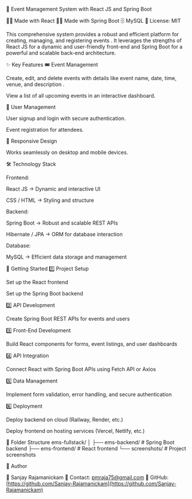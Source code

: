 🎉 Event Management System with React JS and Spring Boot

👨‍💻 Made with React
👨‍💻 Made with Spring Boot
🗄️ MySQL
📜 License: MIT

This comprehensive system provides a robust and efficient platform for creating, managing, and registering events .
It leverages the strengths of React JS for a dynamic and user-friendly front-end and Spring Boot for a powerful and scalable back-end architecture.

✨ Key Features
🎟️ Event Management

Create, edit, and delete events with details like event name, date, time, venue, and description .

View a list of all upcoming events in an interactive dashboard.

👤 User Management

User signup and login with secure authentication.

Event registration for attendees.

📱 Responsive Design

Works seamlessly on desktop and mobile devices.

🛠 Technology Stack

Frontend:

React JS → Dynamic and interactive UI

CSS / HTML → Styling and structure

Backend:

Spring Boot → Robust and scalable REST APIs

Hibernate / JPA → ORM for database interaction

Database:

MySQL → Efficient data storage and management

🚀 Getting Started
1️⃣ Project Setup

Set up the React frontend

Set up the Spring Boot backend

2️⃣ API Development

Create Spring Boot REST APIs for events and users

3️⃣ Front-End Development

Build React components for forms, event listings, and user dashboards

4️⃣ API Integration

Connect React with Spring Boot APIs using Fetch API or Axios

5️⃣ Data Management

Implement form validation, error handling, and secure authentication

6️⃣ Deployment

Deploy backend on cloud (Railway, Render, etc.)

Deploy frontend on hosting services (Vercel, Netlify, etc.)

📂 Folder Structure
ems-fullstack/
│
├── ems-backend/       # Spring Boot backend
├── ems-frontend/      # React frontend
└── screenshots/       # Project screenshots

📌 Author

👤 Sanjay Rajamanickam
📧 Contact: pmraja75@gmail.com
🔗 GitHub: [https://github.com/Sanjay-Rajamanickam](https://github.com/Sanjay-Rajamanickam)
